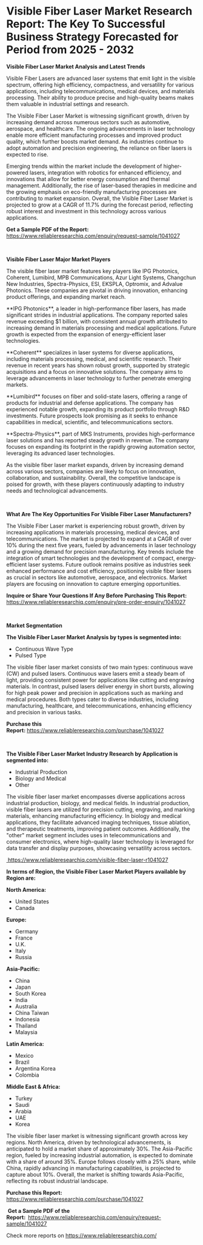 <p><h1>Visible Fiber Laser Market Research Report: The Key To Successful Business Strategy Forecasted for Period from 2025 - 2032</h1></p><p><strong>Visible Fiber Laser Market Analysis and Latest Trends</strong></p>
<p><p>Visible Fiber Lasers are advanced laser systems that emit light in the visible spectrum, offering high efficiency, compactness, and versatility for various applications, including telecommunications, medical devices, and materials processing. Their ability to produce precise and high-quality beams makes them valuable in industrial settings and research.</p><p>The Visible Fiber Laser Market is witnessing significant growth, driven by increasing demand across numerous sectors such as automotive, aerospace, and healthcare. The ongoing advancements in laser technology enable more efficient manufacturing processes and improved product quality, which further boosts market demand. As industries continue to adopt automation and precision engineering, the reliance on fiber lasers is expected to rise.</p><p>Emerging trends within the market include the development of higher-powered lasers, integration with robotics for enhanced efficiency, and innovations that allow for better energy consumption and thermal management. Additionally, the rise of laser-based therapies in medicine and the growing emphasis on eco-friendly manufacturing processes are contributing to market expansion. Overall, the Visible Fiber Laser Market is projected to grow at a CAGR of 11.7% during the forecast period, reflecting robust interest and investment in this technology across various applications.</p></p>
<p><strong>Get a Sample PDF of the Report:&nbsp;</strong> <a href="https://www.reliableresearchiq.com/enquiry/request-sample/1041027?utm_campaign=3505&utm_medium=2&utm_source=Github&utm_content=ia&utm_term=08042025&utm_id=visible-fiber-laser">https://www.reliableresearchiq.com/enquiry/request-sample/1041027</a></p>
<p>&nbsp;</p>
<p><strong>Visible Fiber Laser Major Market Players</strong></p>
<p><p>The visible fiber laser market features key players like IPG Photonics, Coherent, Lumibird, MPB Communications, Azur Light Systems, Changchun New Industries, Spectra-Physics, ESI, EKSPLA, Optromix, and Advalue Photonics. These companies are pivotal in driving innovation, enhancing product offerings, and expanding market reach.</p><p>**IPG Photonics**, a leader in high-performance fiber lasers, has made significant strides in industrial applications. The company reported sales revenue exceeding $1 billion, with consistent annual growth attributed to increasing demand in materials processing and medical applications. Future growth is expected from the expansion of energy-efficient laser technologies.</p><p>**Coherent** specializes in laser systems for diverse applications, including materials processing, medical, and scientific research. Their revenue in recent years has shown robust growth, supported by strategic acquisitions and a focus on innovative solutions. The company aims to leverage advancements in laser technology to further penetrate emerging markets.</p><p>**Lumibird** focuses on fiber and solid-state lasers, offering a range of products for industrial and defense applications. The company has experienced notable growth, expanding its product portfolio through R&D investments. Future prospects look promising as it seeks to enhance capabilities in medical, scientific, and telecommunications sectors.</p><p>**Spectra-Physics**, part of MKS Instruments, provides high-performance laser solutions and has reported steady growth in revenue. The company focuses on expanding its footprint in the rapidly growing automation sector, leveraging its advanced laser technologies.</p><p>As the visible fiber laser market expands, driven by increasing demand across various sectors, companies are likely to focus on innovation, collaboration, and sustainability. Overall, the competitive landscape is poised for growth, with these players continuously adapting to industry needs and technological advancements.</p></p>
<p>&nbsp;</p>
<p><strong>What Are The Key Opportunities For Visible Fiber Laser Manufacturers?</strong></p>
<p><p>The Visible Fiber Laser market is experiencing robust growth, driven by increasing applications in materials processing, medical devices, and telecommunications. The market is projected to expand at a CAGR of over 10% during the next five years, fueled by advancements in laser technology and a growing demand for precision manufacturing. Key trends include the integration of smart technologies and the development of compact, energy-efficient laser systems. Future outlook remains positive as industries seek enhanced performance and cost efficiency, positioning visible fiber lasers as crucial in sectors like automotive, aerospace, and electronics. Market players are focusing on innovation to capture emerging opportunities.</p></p>
<p><strong>Inquire or Share Your Questions If Any Before Purchasing This Report:</strong> <a href="https://www.reliableresearchiq.com/enquiry/pre-order-enquiry/1041027?utm_campaign=3505&utm_medium=2&utm_source=Github&utm_content=ia&utm_term=08042025&utm_id=visible-fiber-laser">https://www.reliableresearchiq.com/enquiry/pre-order-enquiry/1041027</a></p>
<p>&nbsp;</p>
<p><strong>Market Segmentation</strong></p>
<p><strong>The Visible Fiber Laser Market Analysis by types is segmented into:</strong></p>
<p><ul><li>Continuous Wave Type</li><li>Pulsed Type</li></ul></p>
<p><p>The visible fiber laser market consists of two main types: continuous wave (CW) and pulsed lasers. Continuous wave lasers emit a steady beam of light, providing consistent power for applications like cutting and engraving materials. In contrast, pulsed lasers deliver energy in short bursts, allowing for high peak power and precision in applications such as marking and medical procedures. Both types cater to diverse industries, including manufacturing, healthcare, and telecommunications, enhancing efficiency and precision in various tasks.</p></p>
<p><strong>Purchase this Report:&nbsp;</strong><a href="https://www.reliableresearchiq.com/purchase/1041027?utm_campaign=3505&utm_medium=2&utm_source=Github&utm_content=ia&utm_term=08042025&utm_id=visible-fiber-laser">https://www.reliableresearchiq.com/purchase/1041027</a></p>
<p>&nbsp;</p>
<p><strong>The Visible Fiber Laser Market Industry Research by Application is segmented into:</strong></p>
<p><ul><li>Industrial Production</li><li>Biology and Medical</li><li>Other</li></ul></p>
<p><p>The visible fiber laser market encompasses diverse applications across industrial production, biology, and medical fields. In industrial production, visible fiber lasers are utilized for precision cutting, engraving, and marking materials, enhancing manufacturing efficiency. In biology and medical applications, they facilitate advanced imaging techniques, tissue ablation, and therapeutic treatments, improving patient outcomes. Additionally, the "other" market segment includes uses in telecommunications and consumer electronics, where high-quality laser technology is leveraged for data transfer and display purposes, showcasing versatility across sectors.</p></p>
<p><a href="https://www.reliableresearchiq.com/visible-fiber-laser-r1041027?utm_campaign=3505&utm_medium=2&utm_source=Github&utm_content=ia&utm_term=08042025&utm_id=visible-fiber-laser">&nbsp;https://www.reliableresearchiq.com/visible-fiber-laser-r1041027</a></p>
<p><strong>In terms of Region, the Visible Fiber Laser Market Players available by Region are:</strong></p>
<p>
    <p> <strong> North America: </strong>
        <ul>
            <li>United States</li>
            <li>Canada</li>
        </ul>
        </p> 
    <p> <strong> Europe: </strong>
        <ul>
            <li>Germany</li>
            <li>France</li>
            <li>U.K.</li>
            <li>Italy</li>
            <li>Russia</li>
        </ul>
        </p> 
    <p> <strong> Asia-Pacific: </strong>
        <ul>
            <li>China</li>
            <li>Japan</li>
            <li>South Korea</li>
            <li>India</li>
            <li>Australia</li>
            <li>China Taiwan</li>
            <li>Indonesia</li>
            <li>Thailand</li>
            <li>Malaysia</li>
        </ul>
        </p> 
    <p> <strong> Latin America: </strong>
        <ul>
            <li>Mexico</li>
            <li>Brazil</li>
            <li>Argentina Korea</li>
            <li>Colombia</li>
        </ul>
        </p> 
    <p> <strong> Middle East & Africa: </strong>
        <ul>
            <li>Turkey</li>
            <li>Saudi</li>
            <li>Arabia</li>
            <li>UAE</li>
            <li>Korea</li>
        </ul>
    </p>
    </p>
<p><p>The visible fiber laser market is witnessing significant growth across key regions. North America, driven by technological advancements, is anticipated to hold a market share of approximately 30%. The Asia-Pacific region, fueled by increasing industrial automation, is expected to dominate with a share of around 35%. Europe follows closely with a 25% share, while China, rapidly advancing in manufacturing capabilities, is projected to capture about 10%. Overall, the market is shifting towards Asia-Pacific, reflecting its robust industrial landscape.</p></p>
<p><strong>Purchase this Report: </strong><a href="https://www.reliableresearchiq.com/purchase/1041027?utm_campaign=3505&utm_medium=2&utm_source=Github&utm_content=ia&utm_term=08042025&utm_id=visible-fiber-laser">https://www.reliableresearchiq.com/purchase/1041027</a></p>
<p>&nbsp;<strong>Get a Sample PDF of the Report:&nbsp;&nbsp;</strong><a href="https://www.reliableresearchiq.com/enquiry/request-sample/1041027?utm_campaign=3505&utm_medium=2&utm_source=Github&utm_content=ia&utm_term=08042025&utm_id=visible-fiber-laser">https://www.reliableresearchiq.com/enquiry/request-sample/1041027</a></p>
<p><strong></strong></p>
<p>Check more reports on <a href="https://www.reliableresearchiq.com/?utm_campaign=3505&utm_medium=2&utm_source=Github&utm_content=ia&utm_term=08042025&utm_id=visible-fiber-laser">https://www.reliableresearchiq.com/</a></p>